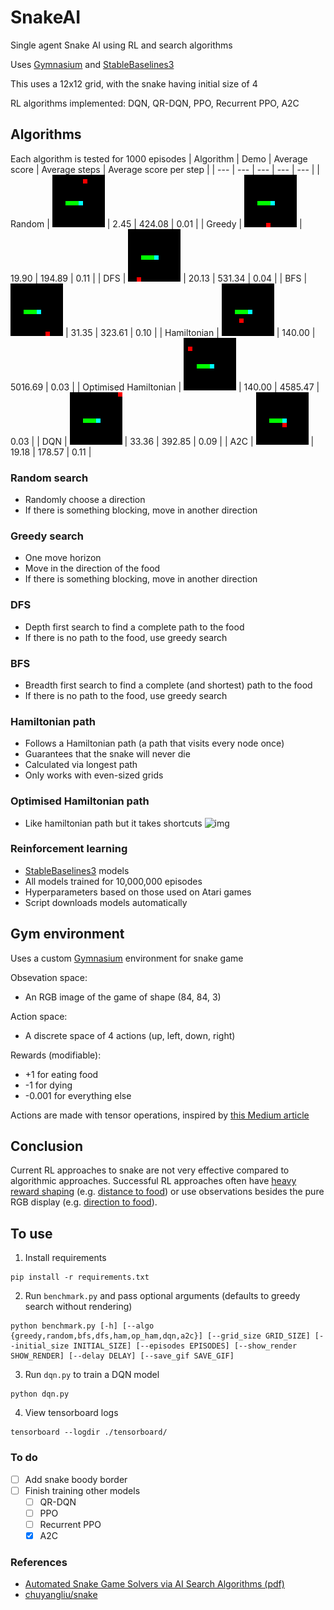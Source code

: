 # SnakeAI
Single agent Snake AI using RL and search algorithms

Uses [Gymnasium](https://gymnasium.farama.org/) and [StableBaselines3](https://stable-baselines3.readthedocs.io/en/master/)

This uses a 12x12 grid, with the snake having initial size of 4

RL algorithms implemented: DQN, QR-DQN, PPO, Recurrent PPO, A2C

## Algorithms
Each algorithm is tested for 1000 episodes
| Algorithm | Demo | Average score | Average steps | Average score per step |
| --- | --- | --- | --- | --- |
| Random | ![random_vid](/vid_saves/random_vid_0.gif) | 2.45 | 424.08 | 0.01 |
| Greedy | ![greedy_vid](/vid_saves/greedy_vid_0.gif) | 19.90 | 194.89 | 0.11 |
| DFS | ![dfs_vid](/vid_saves/dfs_vid_0.gif) | 20.13 | 531.34 | 0.04 |
| BFS | ![bfs_vid](/vid_saves/bfs_vid_0.gif) | 31.35 | 323.61 | 0.10 |
| Hamiltonian | ![ham_vid](/vid_saves/ham_vid_0.gif) | 140.00 | 5016.69 | 0.03 |
| Optimised Hamiltonian | ![op_ham_vid](/vid_saves/op_ham_vid_0.gif) | 140.00 | 4585.47 | 0.03 |
| DQN | ![dqn_vid](/vid_saves/dqn_vid_0.gif) | 33.36 | 392.85 | 0.09 |
| A2C | ![a2c_vid](/vid_saves/a2c_vid_0.gif) | 19.18 | 178.57 | 0.11 |

### Random search
 - Randomly choose a direction
 - If there is something blocking, move in another direction

### Greedy search
 - One move horizon
 - Move in the direction of the food
 - If there is something blocking, move in another direction

### DFS
 - Depth first search to find a complete path to the food
 - If there is no path to the food, use greedy search

### BFS
 - Breadth first search to find a complete (and shortest) path to the food
 - If there is no path to the food, use greedy search

### Hamiltonian path
 - Follows a Hamiltonian path (a path that visits every node once)
 - Guarantees that the snake will never die
 - Calculated via longest path
 - Only works with even-sized grids

### Optimised Hamiltonian path
 - Like hamiltonian path but it takes shortcuts
 ![img](https://raw.githubusercontent.com/chuyangliu/snake/master/docs/images/take_shortcuts.png)

### Reinforcement learning
 - [StableBaselines3](https://stable-baselines3.readthedocs.io/en/master/) models
 - All models trained for 10,000,000 episodes
 - Hyperparameters based on those used on Atari games
 - Script downloads models automatically

## Gym environment
Uses a custom [Gymnasium](https://gymnasium.farama.org/) environment for snake game

Obsevation space: 
 - An RGB image of the game of shape (84, 84, 3)

Action space: 
 - A discrete space of 4 actions (up, left, down, right)

Rewards (modifiable):
 - +1 for eating food
 - -1 for dying
 - -0.001 for everything else

Actions are made with tensor operations, inspired by [this Medium article](https://medium.com/@oknagg/learning-to-play-snake-at-1-million-fps-4aae8d36d2f1)

## Conclusion
Current RL approaches to snake are not very effective compared to algorithmic approaches. Successful RL approaches often have [heavy reward shaping](https://www.reddit.com/r/reinforcementlearning/comments/zfvyq1/ai_beats_snake_game_with_deep_qlearning/) (e.g. [distance to food](https://openreview.net/pdf?id=iu2XOJ45cxo)) or use observations besides the pure RGB display (e.g. [direction to food](https://ieeexplore.ieee.org/document/9480232)).

## To use
1. Install requirements
```
pip install -r requirements.txt
```
2. Run `benchmark.py` and pass optional arguments (defaults to greedy search without rendering)
```
python benchmark.py [-h] [--algo {greedy,random,bfs,dfs,ham,op_ham,dqn,a2c}] [--grid_size GRID_SIZE] [--initial_size INITIAL_SIZE] [--episodes EPISODES] [--show_render SHOW_RENDER] [--delay DELAY] [--save_gif SAVE_GIF]
```
3. Run `dqn.py` to train a DQN model
```
python dqn.py
```
4. View tensorboard logs
```
tensorboard --logdir ./tensorboard/
```

### To do
 - [ ] Add snake boody border
 - [ ] Finish training other models
    - [ ] QR-DQN
    - [ ] PPO
    - [ ] Recurrent PPO
    - [x] A2C

### References
 - [Automated Snake Game Solvers via AI Search Algorithms (pdf)](https://bpb-us-e2.wpmucdn.com/sites.uci.edu/dist/5/1894/files/2016/12/AutomatedSnakeGameSolvers.pdf)
 - [chuyangliu/snake](https://github.com/chuyangliu/snake)